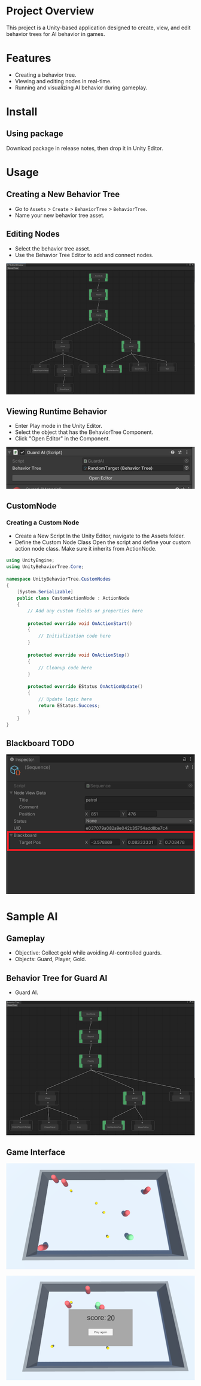 # Project Overview

This project is a Unity-based application designed to create, view, and edit behavior trees for AI behavior in games.

# Features

- Creating a behavior tree.
- Viewing and editing nodes in real-time.
- Running and visualizing AI behavior during gameplay.

# Install

## Using package

Download package in release notes, then drop it in Unity Editor.

# Usage

## Creating a New Behavior Tree

- Go to `Assets` > `Create` > `BehaviorTree` > `BehaviorTree`.
- Name your new behavior tree asset.
## Editing Nodes

- Select the behavior tree asset.
- Use the Behavior Tree Editor to add and connect nodes.

![Sample node](imgs/SampleTree.png)

## Viewing Runtime Behavior
- Enter Play mode in the Unity Editor.
- Select the object that has the BehaviorTree Component.
- Click "Open Editor" in the Component.

![Open editor](imgs/OpenEditor.png)

## CustomNode

### Creating a Custom Node 
- Create a New Script
In the Unity Editor, navigate to the Assets folder.
- Define the Custom Node Class
Open the script and define your custom action node class. Make sure it inherits from ActionNode.
``` C#
using UnityEngine;
using UnityBehaviorTree.Core;

namespace UnityBehaviorTree.CustomNodes
{
    [System.Serializable]
    public class CustomActionNode : ActionNode
    {
        // Add any custom fields or properties here

        protected override void OnActionStart()
        {
            // Initialization code here
        }

        protected override void OnActionStop()
        {
            // Cleanup code here
        }

        protected override EStatus OnActionUpdate()
        {
            // Update logic here
            return EStatus.Success;
        }
    }
}
```

## Blackboard TODO

![Blackboard](imgs/BlackBoard.png)

# Sample AI

## Gameplay

- Objective: Collect gold while avoiding AI-controlled guards.
- Objects: Guard, Player, Gold.

## Behavior Tree for Guard AI
- Guard AI.

![Tree](imgs/GuardAI.png)

## Game Interface

![Game interface](imgs/Game.png)

![Game interface](imgs/GameUI.png)
